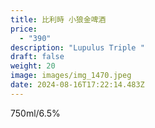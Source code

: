 ```yaml
---
title: 比利時 小狼金啤酒
price:
  - "390"
description: "Lupulus Triple "
draft: false
weight: 20
image: images/img_1470.jpeg
date: 2024-08-16T17:22:14.483Z
---
```

750ml/6.5%